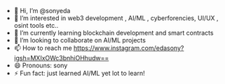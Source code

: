 - 👋 Hi, I’m @sonyeda
- 👀 I’m interested in web3 development , AI/ML , cyberforencies, UI/UX , osint tools etc..
- 🌱 I’m currently learning blockchain development and smart contracts
- 💞️ I’m looking to collaborate on AI/ML projects
- 📫 How to reach me https://www.instagram.com/edasony?igsh=MXIxOWc3bnhiOHhudw==
- 😄 Pronouns: sony
- ⚡ Fun fact: just learned AI/ML yet lot to learn!

<!---
sonyeda/sonyeda is a ✨ special ✨ repository because its `README.md` (this file) appears on your GitHub profile.
You can click the Preview link to take a look at your changes.
--->
